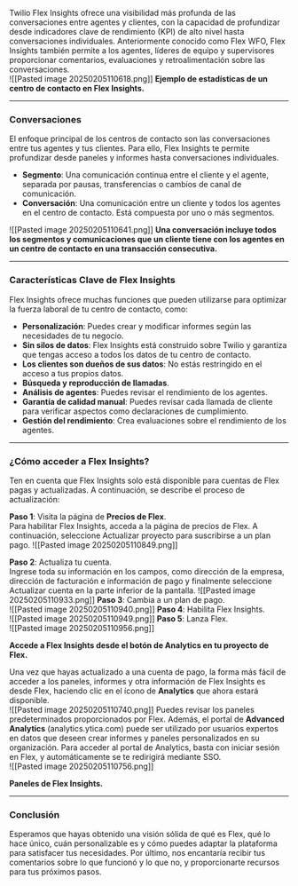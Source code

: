 
Twilio Flex Insights ofrece una visibilidad más profunda de las conversaciones entre agentes y clientes, con la capacidad de profundizar desde indicadores clave de rendimiento (KPI) de alto nivel hasta conversaciones individuales. Anteriormente conocido como Flex WFO, Flex Insights también permite a los agentes, líderes de equipo y supervisores proporcionar comentarios, evaluaciones y retroalimentación sobre las conversaciones.  
![[Pasted image 20250205110618.png]]
**Ejemplo de estadísticas de un centro de contacto en Flex Insights.**  

---

### Conversaciones  

El enfoque principal de los centros de contacto son las conversaciones entre tus agentes y tus clientes. Para ello, Flex Insights te permite profundizar desde paneles y informes hasta conversaciones individuales.  

- **Segmento**: Una comunicación continua entre el cliente y el agente, separada por pausas, transferencias o cambios de canal de comunicación.  
- **Conversación**: Una comunicación entre un cliente y todos los agentes en el centro de contacto. Está compuesta por uno o más segmentos.  

![[Pasted image 20250205110641.png]]
**Una conversación incluye todos los segmentos y comunicaciones que un cliente tiene con los agentes en un centro de contacto en una transacción consecutiva.**  

---

### Características Clave de Flex Insights  

Flex Insights ofrece muchas funciones que pueden utilizarse para optimizar la fuerza laboral de tu centro de contacto, como:  

- **Personalización**: Puedes crear y modificar informes según las necesidades de tu negocio.  
- **Sin silos de datos**: Flex Insights está construido sobre Twilio y garantiza que tengas acceso a todos los datos de tu centro de contacto.  
- **Los clientes son dueños de sus datos**: No estás restringido en el acceso a tus propios datos.  
- **Búsqueda y reproducción de llamadas**.  
- **Análisis de agentes**: Puedes revisar el rendimiento de los agentes.  
- **Garantía de calidad manual**: Puedes revisar cada llamada de cliente para verificar aspectos como declaraciones de cumplimiento.  
- **Gestión del rendimiento**: Crea evaluaciones sobre el rendimiento de los agentes.  

---

### ¿Cómo acceder a Flex Insights?  

Ten en cuenta que Flex Insights solo está disponible para cuentas de Flex pagas y actualizadas. A continuación, se describe el proceso de actualización:  

 **Paso 1**: Visita la página de **Precios de Flex**.  
Para habilitar Flex Insights, acceda a la página de precios de Flex. A continuación, seleccione Actualizar proyecto para suscribirse a un plan pago.
![[Pasted image 20250205110849.png]]

**Paso 2**: Actualiza tu cuenta.  
Ingrese toda su información en los campos, como dirección de la empresa, dirección de facturación e información de pago y finalmente seleccione Actualizar cuenta en la parte inferior de la pantalla.
![[Pasted image 20250205110933.png]]
**Paso 3**: Cambia a un plan de pago.  
![[Pasted image 20250205110940.png]]
**Paso 4**: Habilita Flex Insights.  
![[Pasted image 20250205110949.png]]
**Paso 5**: Lanza Flex.  
![[Pasted image 20250205110956.png]]

**Accede a Flex Insights desde el botón de Analytics en tu proyecto de Flex.**  

Una vez que hayas actualizado a una cuenta de pago, la forma más fácil de acceder a los paneles, informes y otra información de Flex Insights es desde Flex, haciendo clic en el ícono de **Analytics** que ahora estará disponible.  
![[Pasted image 20250205110740.png]]
Puedes revisar los paneles predeterminados proporcionados por Flex. Además, el portal de **Advanced Analytics** (analytics.ytica.com) puede ser utilizado por usuarios expertos en datos que deseen crear informes y paneles personalizados en su organización. Para acceder al portal de Analytics, basta con iniciar sesión en Flex, y automáticamente se te redirigirá mediante SSO.  
![[Pasted image 20250205110756.png]]
	 
**Paneles de Flex Insights.**  

---

### Conclusión  

Esperamos que hayas obtenido una visión sólida de qué es Flex, qué lo hace único, cuán personalizable es y cómo puedes adaptar la plataforma para satisfacer tus necesidades. Por último, nos encantaría recibir tus comentarios sobre lo que funcionó y lo que no, y proporcionarte recursos para tus próximos pasos.